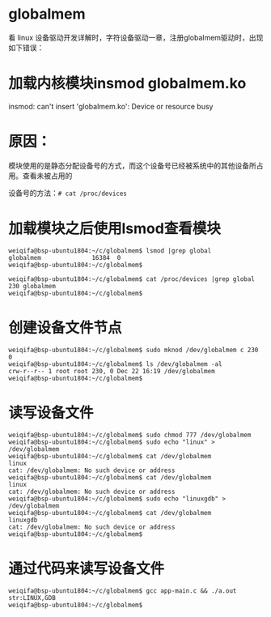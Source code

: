 # globalmem

看 linux 设备驱动开发详解时，字符设备驱动一章，注册globalmem驱动时，出现如下错误：

# 加载内核模块insmod globalmem.ko
insmod: can't insert 'globalmem.ko': Device or resource busy
 

# 原因：

模块使用的是静态分配设备号的方式，而这个设备号已经被系统中的其他设备所占用。查看未被占用的

设备号的方法：`# cat /proc/devices`

# 加载模块之后使用lsmod查看模块
```
weiqifa@bsp-ubuntu1804:~/c/globalmem$ lsmod |grep global
globalmem              16384  0
weiqifa@bsp-ubuntu1804:~/c/globalmem$

weiqifa@bsp-ubuntu1804:~/c/globalmem$ cat /proc/devices |grep global
230 globalmem
weiqifa@bsp-ubuntu1804:~/c/globalmem$
```

# 创建设备文件节点
```
weiqifa@bsp-ubuntu1804:~/c/globalmem$ sudo mknod /dev/globalmem c 230 0
weiqifa@bsp-ubuntu1804:~/c/globalmem$ ls /dev/globalmem -al
crw-r--r-- 1 root root 230, 0 Dec 22 16:19 /dev/globalmem
weiqifa@bsp-ubuntu1804:~/c/globalmem$
```

# 读写设备文件
```
weiqifa@bsp-ubuntu1804:~/c/globalmem$ sudo chmod 777 /dev/globalmem
weiqifa@bsp-ubuntu1804:~/c/globalmem$ sudo echo "linux" > /dev/globalmem
weiqifa@bsp-ubuntu1804:~/c/globalmem$ cat /dev/globalmem
linux
cat: /dev/globalmem: No such device or address
weiqifa@bsp-ubuntu1804:~/c/globalmem$ cat /dev/globalmem
linux
cat: /dev/globalmem: No such device or address
weiqifa@bsp-ubuntu1804:~/c/globalmem$ sudo echo "linuxgdb" > /dev/globalmem
weiqifa@bsp-ubuntu1804:~/c/globalmem$ cat /dev/globalmem
linuxgdb
cat: /dev/globalmem: No such device or address
weiqifa@bsp-ubuntu1804:~/c/globalmem$
```

# 通过代码来读写设备文件
```
weiqifa@bsp-ubuntu1804:~/c/globalmem$ gcc app-main.c && ./a.out
str:LINUX,GDB
weiqifa@bsp-ubuntu1804:~/c/globalmem$
```

